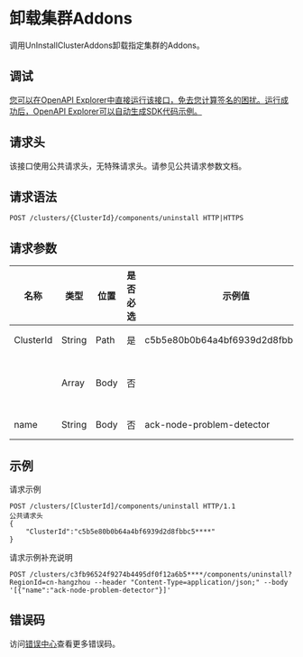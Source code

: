 # 卸载集群Addons

调用UnInstallClusterAddons卸载指定集群的Addons。

## 调试

[您可以在OpenAPI Explorer中直接运行该接口，免去您计算签名的困扰。运行成功后，OpenAPI Explorer可以自动生成SDK代码示例。](https://api.aliyun.com/#product=CS&api=UnInstallClusterAddons&type=ROA&version=2015-12-15)

## 请求头

该接口使用公共请求头，无特殊请求头。请参见公共请求参数文档。

## 请求语法

```
POST /clusters/{ClusterId}/components/uninstall HTTP|HTTPS
```

## 请求参数

|名称|类型|位置|是否必选|示例值|描述|
|--|--|--|----|---|--|
|ClusterId|String|Path|是|c5b5e80b0b64a4bf6939d2d8fbbc5\*\*\*\*|集群ID。 |
| |Array|Body|否| |Addon列表，结构为数组。 |
|name|String|Body|否|ack-node-problem-detector|Addon名称。 |

## 示例

请求示例

```
POST /clusters/[ClusterId]/components/uninstall HTTP/1.1
公共请求头
{
    "ClusterId":"c5b5e80b0b64a4bf6939d2d8fbbc5****"
}
```

请求示例补充说明

```
POST /clusters/c3fb96524f9274b4495df0f12a6b5****/components/uninstall?RegionId=cn-hangzhou --header "Content-Type=application/json;" --body '[{"name":"ack-node-problem-detector"}]'
```

## 错误码

访问[错误中心](https://error-center.alibabacloud.com/status/product/CS)查看更多错误码。

